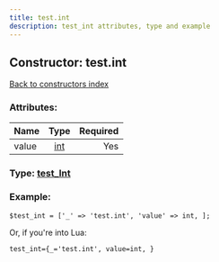 ```yaml
---
title: test.int
description: test_int attributes, type and example
---
```

## Constructor: test.int  
[Back to constructors index](index.md)



### Attributes:

| Name     |    Type       | Required |
|----------|:-------------:|---------:|
|value|[int](../types/int.md) | Yes|



### Type: [test\_Int](../types/test_Int.md)


### Example:

```
$test_int = ['_' => 'test.int', 'value' => int, ];
```  

Or, if you're into Lua:  


```
test_int={_='test.int', value=int, }

```


